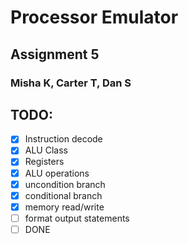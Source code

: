 # Processor Emulator
## Assignment 5
### Misha K, Carter T, Dan S
## TODO:
- [x] Instruction decode
- [x] ALU Class
- [x] Registers
- [x] ALU operations
- [x] uncondition branch 
- [x] conditional branch
- [x] memory read/write
- [ ] format output statements
- [ ] DONE
